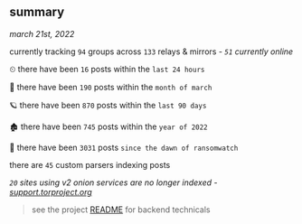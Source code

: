 
## summary
_march 21st, 2022_

currently tracking `94` groups across `133` relays & mirrors - _`51` currently online_

⏲ there have been `16` posts within the `last 24 hours`

🦈 there have been `190` posts within the `month of march`

🪐 there have been `870` posts within the `last 90 days`

🏚 there have been `745` posts within the `year of 2022`

🦕 there have been `3031` posts `since the dawn of ransomwatch`

there are `45` custom parsers indexing posts

_`20` sites using v2 onion services are no longer indexed - [support.torproject.org](https://support.torproject.org/onionservices/v2-deprecation/)_

> see the project [README](https://github.com/thetanz/ransomwatch#ransomwatch--) for backend technicals
